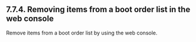 ## 7.7.4. Removing items from a boot order list in the web console

Remove items from a boot order list by using the web console.

